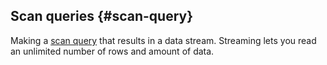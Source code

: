 ## Scan queries {#scan-query}

Making a [scan query](../../../../../concepts/scan_query.md) that results in a data stream. Streaming lets you read an unlimited number of rows and amount of data.
